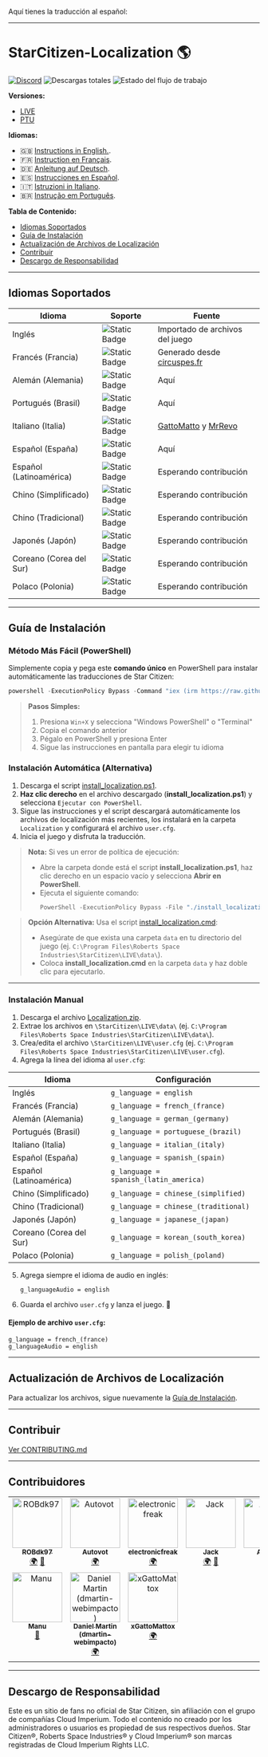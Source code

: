 Aquí tienes la traducción al español:

---

# StarCitizen-Localization 🌎

[![Discord](https://img.shields.io/discord/1185135396112322620?logo=discord\&label=discord)](https://discord.gg/Gbvz9fTmZU)
![Descargas totales](https://img.shields.io/github/downloads/Dymerz/StarCitizen-Localization/total)
![Estado del flujo de trabajo](https://img.shields.io/github/actions/workflow/status/Dymerz/StarCitizen-Localization/.github%2Fworkflows%2Fvalidate-global-ini.yaml?event=push\&label=Validación%20INI\&link=https%3A%2F%2Fgithub.com%2FDymerz%2FStarCitizen-Localization%2Factions%2Fworkflows%2Fvalidate-global-ini.yaml)

**Versiones:**

- [LIVE](https://github.com/Dymerz/StarCitizen-Localization/blob/main/README.md)
- [PTU](https://github.com/Dymerz/StarCitizen-Localization/blob/ptu/README.md)

**Idiomas:**

- 🇬🇧 [Instructions in English.](README.md).
- 🇫🇷 [Instruction en Français](README_fr.md).
- 🇩🇪 [Anleitung auf Deutsch](README_de.md).
- 🇪🇸 [Instrucciones en Español](README_es.md).
- 🇮🇹 [Istruzioni in Italiano](README_it.md).
- 🇧🇷 [Instrução em Português](README_ptbr.md).

**Tabla de Contenido:**

- [Idiomas Soportados](#supported-languages)
- [Guía de Instalación](#installation-guide)
- [Actualización de Archivos de Localización](#contributing)
- [Contribuir](#contributing)
- [Descargo de Responsabilidad](#Disclaimer)

---

## Idiomas Soportados

| Idioma                  | Soporte                                                            | Fuente                                                                                                                              |
| ----------------------- | ------------------------------------------------------------------ | ----------------------------------------------------------------------------------------------------------------------------------- |
| Inglés                  | ![Static Badge](https://img.shields.io/badge/4.1.1-LIVE-brightgreen)   | Importado de archivos del juego                                                                                                     |
| Francés (Francia)       | ![Static Badge](https://img.shields.io/badge/4.1.0-LIVE-brightgreen) | Generado desde [circuspes.fr](https://traduction.circuspes.fr)                                                                      |
| Alemán (Alemania)       | ![Static Badge](https://img.shields.io/badge/4.1.1-LIVE-brightgreen)   | Aquí                                                                                                                                |
| Portugués (Brasil)      | ![Static Badge](https://img.shields.io/badge/4.1.1-LIVE-brightgreen)   | Aquí                                                                                                                                |
| Italiano (Italia)       | ![Static Badge](https://img.shields.io/badge/3.24.1-LIVE-yellow)    | [GattoMatto](https://robertsspaceindustries.com/citizens/GattoMatto) y [MrRevo](https://robertsspaceindustries.com/citizens/MrRevo) |
| Español (España)        | ![Static Badge](https://img.shields.io/badge/3.23.1a-LIVE-orange)  | Aquí                                                                                                                                |
| Español (Latinoamérica) | ![Static Badge](https://img.shields.io/badge/x.xx.x-LIVE-darkred)   | Esperando contribución                                                                                                              |
| Chino (Simplificado)    | ![Static Badge](https://img.shields.io/badge/x.xx.x-LIVE-darkred)   | Esperando contribución                                                                                                              |
| Chino (Tradicional)     | ![Static Badge](https://img.shields.io/badge/x.xx.x-LIVE-darkred)   | Esperando contribución                                                                                                              |
| Japonés (Japón)         | ![Static Badge](https://img.shields.io/badge/x.xx.x-LIVE-darkred)   | Esperando contribución                                                                                                              |
| Coreano (Corea del Sur) | ![Static Badge](https://img.shields.io/badge/x.xx.x-LIVE-darkred)   | Esperando contribución                                                                                                              |
| Polaco (Polonia)        | ![Static Badge](https://img.shields.io/badge/x.xx.x-LIVE-darkred)   | Esperando contribución    

---

## Guía de Instalación

### Método Más Fácil (PowerShell)

Simplemente copia y pega este **comando único** en PowerShell para instalar automáticamente las traducciones de Star Citizen:

```powershell
powershell -ExecutionPolicy Bypass -Command "iex (irm https://raw.githubusercontent.com/Dymerz/StarCitizen-Localization/main/tools/install_localization.ps1)"
```

> **Pasos Simples:**
> 1. Presiona `Win+X` y selecciona "Windows PowerShell" o "Terminal"
> 2. Copia el comando anterior
> 3. Pégalo en PowerShell y presiona Enter
> 4. Sigue las instrucciones en pantalla para elegir tu idioma

### Instalación Automática (Alternativa)

1. Descarga el script [install_localization.ps1](https://github.com/Dymerz/StarCitizen-Localization/releases/latest/download/install_localization.ps1).
2. **Haz clic derecho** en el archivo descargado (**install_localization.ps1**) y selecciona `Ejecutar con PowerShell`.
3. Sigue las instrucciones y el script descargará automáticamente los archivos de localización más recientes, los instalará en la carpeta `Localization` y configurará el archivo `user.cfg`.
4. Inicia el juego y disfruta la traducción.

> **Nota:** Si ves un error de política de ejecución:
> - Abre la carpeta donde está el script **install_localization.ps1**, haz clic derecho en un espacio vacío y selecciona **Abrir en PowerShell**.
> - Ejecuta el siguiente comando:
>   ```powershell
>   PowerShell -ExecutionPolicy Bypass -File "./install_localization.ps1"
>   ```

> **Opción Alternativa:** Usa el script [install_localization.cmd](https://github.com/Dymerz/StarCitizen-Localization/releases/latest/download/install_localization.cmd):
> - Asegúrate de que exista una carpeta `data` en tu directorio del juego (ej. `C:\Program Files\Roberts Space Industries\StarCitizen\LIVE\data\`).
> - Coloca **install_localization.cmd** en la carpeta `data` y haz doble clic para ejecutarlo.

---

### Instalación Manual

1. Descarga el archivo [Localization.zip](https://github.com/Dymerz/StarCitizen-Localization/releases/latest/download/Localization.zip).
2. Extrae los archivos en `\StarCitizen\LIVE\data\` (ej. `C:\Program Files\Roberts Space Industries\StarCitizen\LIVE\data\`).
3. Crea/edita el archivo `\StarCitizen\LIVE\user.cfg` (ej. `C:\Program Files\Roberts Space Industries\StarCitizen\LIVE\user.cfg`).
4. Agrega la línea del idioma al `user.cfg`:

| Idioma                  | Configuración                          |
| ----------------------- | -------------------------------------- |
| Inglés                  | `g_language = english`                 |
| Francés (Francia)       | `g_language = french_(france)`         |
| Alemán (Alemania)       | `g_language = german_(germany)`        |
| Portugués (Brasil)      | `g_language = portuguese_(brazil)`     |
| Italiano (Italia)       | `g_language = italian_(italy)`         |
| Español (España)        | `g_language = spanish_(spain)`         |
| Español (Latinoamérica) | `g_language = spanish_(latin_america)` |
| Chino (Simplificado)    | `g_language = chinese_(simplified)`    |
| Chino (Tradicional)     | `g_language = chinese_(traditional)`   |
| Japonés (Japón)         | `g_language = japanese_(japan)`        |
| Coreano (Corea del Sur) | `g_language = korean_(south_korea)`    |
| Polaco (Polonia)        | `g_language = polish_(poland)`         |

5. Agrega siempre el idioma de audio en inglés:

   ```plaintext
   g_languageAudio = english
   ```
6. Guarda el archivo `user.cfg` y lanza el juego. 🚀

#### Ejemplo de archivo `user.cfg`:

```plaintext
g_language = french_(france)
g_languageAudio = english
```

---

## Actualización de Archivos de Localización

Para actualizar los archivos, sigue nuevamente la [Guía de Instalación](#installation-guide).

---

## Contribuir

[Ver CONTRIBUTING.md](CONTRIBUTING.md)

---

## Contribuidores
<!-- ALL-CONTRIBUTORS-LIST:START - Do not remove or modify this section -->
<!-- prettier-ignore-start -->
<!-- markdownlint-disable -->
<table>
  <tbody>
    <tr>
      <td align="center" valign="top" width="14.28%"><a href="https://github.com/ROBdk97"><img src="https://avatars.githubusercontent.com/u/9892024?v=4?s=100" width="100px;" alt="ROBdk97"/><br /><sub><b>ROBdk97</b></sub></a><br /><a href="#translation-ROBdk97" title="Translation">🌍</a> <a href="#projectManagement-ROBdk97" title="Project Management">📆</a></td>
      <td align="center" valign="top" width="14.28%"><a href="https://github.com/Autovot"><img src="https://avatars.githubusercontent.com/u/87210193?v=4?s=100" width="100px;" alt="Autovot"/><br /><sub><b>Autovot</b></sub></a><br /><a href="#translation-Autovot" title="Translation">🌍</a></td>
      <td align="center" valign="top" width="14.28%"><a href="https://github.com/electronicfreak"><img src="https://avatars.githubusercontent.com/u/11193801?v=4?s=100" width="100px;" alt="electronicfreak"/><br /><sub><b>electronicfreak</b></sub></a><br /><a href="#translation-electronicfreak" title="Translation">🌍</a></td>
      <td align="center" valign="top" width="14.28%"><a href="https://github.com/Jack-mk"><img src="https://avatars.githubusercontent.com/u/22667101?v=4?s=100" width="100px;" alt="Jack"/><br /><sub><b>Jack</b></sub></a><br /><a href="#translation-Jack-mk" title="Translation">🌍</a> <a href="#projectManagement-Jack-mk" title="Project Management">📆</a></td>
      <td align="center" valign="top" width="14.28%"><a href="https://github.com/Auhrus"><img src="https://avatars.githubusercontent.com/u/57270834?v=4?s=100" width="100px;" alt="Auhrus"/><br /><sub><b>Auhrus</b></sub></a><br /><a href="#translation-Auhrus" title="Translation">🌍</a> <a href="#projectManagement-Auhrus" title="Project Management">📆</a></td>
      <td align="center" valign="top" width="14.28%"><a href="https://github.com/Nxzzin"><img src="https://avatars.githubusercontent.com/u/148262077?v=4?s=100" width="100px;" alt="Nxzzin"/><br /><sub><b>Nxzzin</b></sub></a><br /><a href="#translation-Nxzzin" title="Translation">🌍</a></td>
      <td align="center" valign="top" width="14.28%"><a href="https://github.com/InterPlay02"><img src="https://avatars.githubusercontent.com/u/23037423?v=4?s=100" width="100px;" alt="InterPlay"/><br /><sub><b>InterPlay</b></sub></a><br /><a href="#translation-InterPlay02" title="Translation">🌍</a></td>
    </tr>
    <tr>
      <td align="center" valign="top" width="14.28%"><a href="https://github.com/Brill65"><img src="https://avatars.githubusercontent.com/u/8363399?v=4?s=100" width="100px;" alt="Manu"/><br /><sub><b>Manu</b></sub></a><br /><a href="#review-Brill65" title="Reviewed Pull Requests">👀</a></td>
      <td align="center" valign="top" width="14.28%"><a href="https://github.com/danidomen"><img src="https://avatars.githubusercontent.com/u/5998908?v=4?s=100" width="100px;" alt="Daniel Martin (dmartin-webimpacto)"/><br /><sub><b>Daniel Martin (dmartin-webimpacto)</b></sub></a><br /><a href="#translation-danidomen" title="Translation">🌍</a></td>
	  <td align="center" valign="top" width="14.28%"><a href="https://github.com/xGattoMattox"><img src="https://avatars.githubusercontent.com/u/149336969?v=4?s=100" width="100px;" alt="xGattoMattox"/><br /><sub><b>xGattoMattox</b></sub></a><br /><a href="#translation-xGattoMattox" title="Translation">🌍</a></td>
    </tr>
  </tbody>
</table>

<!-- markdownlint-restore -->
<!-- prettier-ignore-end -->

<!-- ALL-CONTRIBUTORS-LIST:END -->

---

## Descargo de Responsabilidad

Este es un sitio de fans no oficial de Star Citizen, sin afiliación con el grupo de compañías Cloud Imperium. Todo el contenido no creado por los administradores o usuarios es propiedad de sus respectivos dueños. Star Citizen®, Roberts Space Industries® y Cloud Imperium® son marcas registradas de Cloud Imperium Rights LLC.
